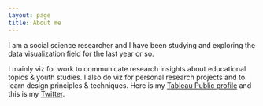 ```yaml
---
layout: page
title: About me
---
```


I am a social science researcher and I have been studying and exploring the data visualization field for the last year or so. 

I mainly viz for work to communicate research insights about educational topics & youth studies. I also do viz for personal research projects and to learn design principles & techniques. Here is my [Tableau Public profile](https://public.tableau.com/profile/maximiliano4575#!/) and this is my [Twitter](https://twitter.com/maxthamt).
